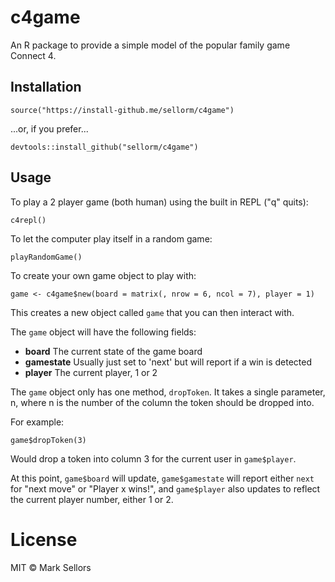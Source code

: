 # c4game

An R package to provide a simple model of the popular family game Connect 4.

## Installation

```
source("https://install-github.me/sellorm/c4game")
```

...or, if you prefer...

```
devtools::install_github("sellorm/c4game")
```


## Usage

To play a 2 player game (both human) using the built in REPL ("q" quits):

```
c4repl()
```

To let the computer play itself in a random game:

```
playRandomGame()
```

To create your own game object to play with:

```
game <- c4game$new(board = matrix(, nrow = 6, ncol = 7), player = 1)
```

This creates a new object called `game` that you can then interact with.

The `game` object will have the following fields:

* **board** The current state of the game board
* **gamestate** Usually just set to 'next' but will report if a win is detected
* **player** The current player, 1 or 2

The `game` object only has one method, `dropToken`. It takes a single parameter, n, where n is the number of the column the token should be dropped into.

For example:

```
game$dropToken(3)
```

Would drop a token into column 3 for the current user in `game$player`.

At this point, `game$board` will update, `game$gamestate` will report either `next` for "next move" or "Player x wins!", and `game$player` also updates to reflect the current player number, either 1 or 2.

# License

MIT © Mark Sellors
